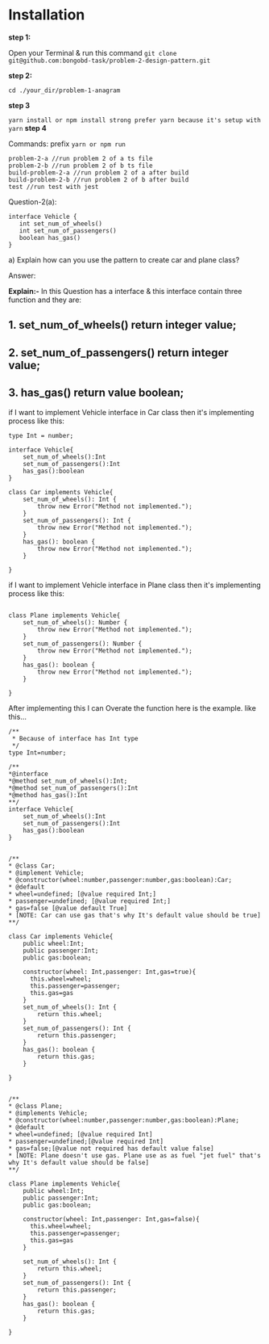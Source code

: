 # Installation
**step 1:**

Open your Terminal & run this command
```git clone git@github.com:bongobd-task/problem-2-design-pattern.git```

**step 2:**

```cd ./your_dir/problem-1-anagram```

**step 3** 

```yarn install or npm install strong prefer yarn because it's setup with yarn```
**step 4**

Commands: prefix  ```yarn or npm run```

```
problem-2-a //run problem 2 of a ts file
problem-2-b //run problem 2 of b ts file
build-problem-2-a //run problem 2 of a after build
build-problem-2-b //run problem 2 of b after build
test //run test with jest
```

Question-2(a):
```
interface Vehicle {
   int set_num_of_wheels()
   int set_num_of_passengers()
   boolean has_gas()
}
```
a) Explain how can you use the pattern to create car and plane class?

Answer: 

**Explain:-**
In this Question has a interface & this interface contain three function and they are:
## 1. set_num_of_wheels() return integer value;
## 2. set_num_of_passengers() return integer value;
## 3. has_gas() return value boolean;

if I want to implement Vehicle interface in Car class then it's implementing process like this:

```
type Int = number;

interface Vehicle{
    set_num_of_wheels():Int
    set_num_of_passengers():Int
    has_gas():boolean
}

class Car implements Vehicle{
    set_num_of_wheels(): Int {
        throw new Error("Method not implemented.");
    }
    set_num_of_passengers(): Int {
        throw new Error("Method not implemented.");
    }
    has_gas(): boolean {
        throw new Error("Method not implemented.");
    }
    
}
```
if I want to implement Vehicle interface in Plane class then it's implementing process like this:

```

class Plane implements Vehicle{
    set_num_of_wheels(): Number {
        throw new Error("Method not implemented.");
    }
    set_num_of_passengers(): Number {
        throw new Error("Method not implemented.");
    }
    has_gas(): boolean {
        throw new Error("Method not implemented.");
    }
    
}
```


After implementing this I can Overate the function here is the example.
like this...

```
/**
 * Because of interface has Int type 
 */
type Int=number;

/**
*@interface
*@method set_num_of_wheels():Int;
*@method set_num_of_passengers():Int
*@method has_gas():Int
**/
interface Vehicle{
    set_num_of_wheels():Int
    set_num_of_passengers():Int
    has_gas():boolean
}


/**
* @class Car;
* @implement Vehicle;
* @constructor(wheel:number,passenger:number,gas:boolean):Car;
* @default 
* wheel=undefined; [@value required Int;]
* passenger=undefined; [@value required Int;]
* gas=false [@value default True]
* [NOTE: Car can use gas that's why It's default value should be true] 
**/

class Car implements Vehicle{
    public wheel:Int;
    public passenger:Int; 
    public gas:boolean;

    constructor(wheel: Int,passenger: Int,gas=true){
      this.wheel=wheel;
      this.passenger=passenger;
      this.gas=gas
    }
    set_num_of_wheels(): Int {
        return this.wheel;
    }
    set_num_of_passengers(): Int {
        return this.passenger;
    }
    has_gas(): boolean {
        return this.gas;
    }
    
}


/**
* @class Plane;
* @implements Vehicle;
* @constructor(wheel:number,passenger:number,gas:boolean):Plane;
* @default 
* wheel=undefined; [@value required Int] 
* passenger=undefined;[@value required Int]
* gas=false;[@value not required has default value false] 
* [NOTE: Plane doesn't use gas. Plane use as as fuel "jet fuel" that's why It's default value should be false] 
**/

class Plane implements Vehicle{
    public wheel:Int;
    public passenger:Int; 
    public gas:boolean;

    constructor(wheel: Int,passenger: Int,gas=false){
      this.wheel=wheel;
      this.passenger=passenger;
      this.gas=gas
    }

    set_num_of_wheels(): Int {
        return this.wheel;
    }
    set_num_of_passengers(): Int {
        return this.passenger;
    }
    has_gas(): boolean {
        return this.gas;
    }
    
}

```


